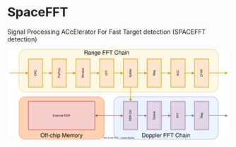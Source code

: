 # SpaceFFT
Signal Processing ACcElerator For Fast Target detection (SPACEFFT detection)

![Global block scheme of the SpaceFFT](./docs/SpaceFFT.svg)
